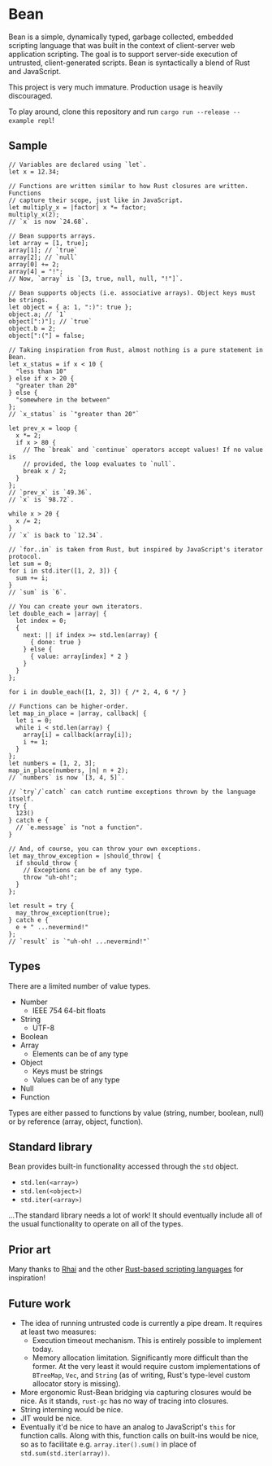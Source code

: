 # Bean

Bean is a simple, dynamically typed, garbage collected, embedded scripting language that was built in the context of client-server web application scripting. The goal is to support server-side execution of untrusted, client-generated scripts. Bean is syntactically a blend of Rust and JavaScript.

This project is very much immature. Production usage is heavily discouraged.

To play around, clone this repository and run `cargo run --release --example repl`!

## Sample

```
// Variables are declared using `let`.
let x = 12.34;

// Functions are written similar to how Rust closures are written. Functions
// capture their scope, just like in JavaScript.
let multiply_x = |factor| x *= factor;
multiply_x(2);
// `x` is now `24.68`.

// Bean supports arrays.
let array = [1, true];
array[1]; // `true`
array[2]; // `null`
array[0] += 2;
array[4] = "!";
// Now, `array` is `[3, true, null, null, "!"]`.

// Bean supports objects (i.e. associative arrays). Object keys must be strings.
let object = { a: 1, ":)": true };
object.a; // `1`
object[":)"]; // `true`
object.b = 2;
object[":("] = false;

// Taking inspiration from Rust, almost nothing is a pure statement in Bean.
let x_status = if x < 10 {
  "less than 10"
} else if x > 20 {
  "greater than 20"
} else {
  "somewhere in the between"
};
// `x_status` is `"greater than 20"`

let prev_x = loop {
  x *= 2;
  if x > 80 {
    // The `break` and `continue` operators accept values! If no value is
    // provided, the loop evaluates to `null`.
    break x / 2;
  }
};
// `prev_x` is `49.36`.
// `x` is `98.72`.

while x > 20 {
  x /= 2;
}
// `x` is back to `12.34`.

// `for..in` is taken from Rust, but inspired by JavaScript's iterator protocol.
let sum = 0;
for i in std.iter([1, 2, 3]) {
  sum += i;
}
// `sum` is `6`.

// You can create your own iterators.
let double_each = |array| {
  let index = 0;
  {
    next: || if index >= std.len(array) {
      { done: true }
    } else {
      { value: array[index] * 2 }
    }
  }
};

for i in double_each([1, 2, 3]) { /* 2, 4, 6 */ }

// Functions can be higher-order.
let map_in_place = |array, callback| {
  let i = 0;
  while i < std.len(array) {
    array[i] = callback(array[i]);
    i += 1;
  }
};
let numbers = [1, 2, 3];
map_in_place(numbers, |n| n + 2);
// `numbers` is now `[3, 4, 5]`.

// `try`/`catch` can catch runtime exceptions thrown by the language itself.
try {
  123()
} catch e {
  // `e.message` is "not a function".
}

// And, of course, you can throw your own exceptions.
let may_throw_exception = |should_throw| {
  if should_throw {
    // Exceptions can be of any type.
    throw "uh-oh!";
  }
};

let result = try {
  may_throw_exception(true);
} catch e {
  e + " ...nevermind!"
};
// `result` is `"uh-oh! ...nevermind!"`
```

## Types

There are a limited number of value types.

* Number
  * IEEE 754 64-bit floats
* String
  * UTF-8
* Boolean
* Array
  * Elements can be of any type
* Object
  * Keys must be strings
  * Values can be of any type
* Null
* Function

Types are either passed to functions by value (string, number, boolean, null) or by reference (array, object, function).

## Standard library

Bean provides built-in functionality accessed through the `std` object.

* `std.len(<array>)`
* `std.len(<object>)`
* `std.iter(<array>)`

...The standard library needs a lot of work! It should eventually include all of the usual functionality to operate on all of the types.

## Prior art

Many thanks to [Rhai](https://github.com/jonathandturner/rhai) and the other [Rust-based scripting languages](https://github.com/rust-unofficial/awesome-rust#scripting) for inspiration!

## Future work

* The idea of running untrusted code is currently a pipe dream. It requires at least two measures:
  * Execution timeout mechanism. This is entirely possible to implement today.
  * Memory allocation limitation. Significantly more difficult than the former. At the very least it would require custom implementations of `BTreeMap`, `Vec`, and `String` (as of writing, Rust's type-level custom allocator story is missing).
* More ergonomic Rust-Bean bridging via capturing closures would be nice. As it stands, `rust-gc` has no way of tracing into closures.
* String interning would be nice.
* JIT would be nice.
* Eventually it'd be nice to have an analog to JavaScript's `this` for function calls. Along with this, function calls on built-ins would be nice, so as to facilitate e.g. `array.iter().sum()` in place of `std.sum(std.iter(array))`.
